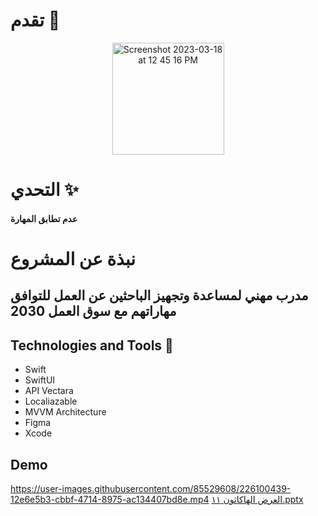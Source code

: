 # تقدم 🔎


<p align="center">
<img width="179" alt="Screenshot 2023-03-18 at 12 45 16 PM" src="https://user-images.githubusercontent.com/85529608/226098043-df6d169e-ff85-49e4-890d-9a7b91866e37.png"> 
  
# التحدي ✨  
  #### عدم تطابق المهارة
 
 # نبذة عن المشروع
  
  ## مدرب مهني لمساعدة وتجهيز الباحثين عن العمل للتوافق مهاراتهم مع سوق العمل 2030
 
  
  
  
  ## Technologies and Tools 🔧
  
  * Swift
  * SwiftUI
  * API Vectara 
  * Localiazable 
  * MVVM Architecture 
  * Figma 
  * Xcode 
  
  
  ##  Demo 
  


https://user-images.githubusercontent.com/85529608/226100439-12e6e5b3-cbbf-4714-8975-ac134407bd8e.mp4
[العرض الهاكاثون ١١.pptx](https://github.com/Dinakhaled15/taqadam/files/11008305/default.pptx)

